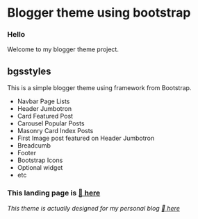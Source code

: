 # Blogger theme using bootstrap
### Hello
Welcome to my blogger theme project.  
## bgsstyles
This is a simple blogger theme using framework from Bootstrap.
- Navbar Page Lists
- Header Jumbotron
- Card Featured Post
- Carousel Popular Posts
- Masonry Card Index Posts
- First Image post featured on Header Jumbotron
- Breadcumb
- Footer
- Bootstrap Icons
- Optional widget
- etc

### This landing page is [👀 here](https://bgsstyles.blogspot.com)  
_This theme is actually designed for my personal blog [👀 here](https://bgs.web.id)_